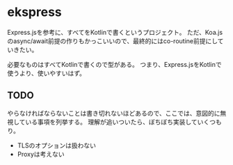 # ekspress

Express.jsを参考に、すべてをKotlinで書くというプロジェクト。
ただ、Koa.jsのasync/await前提の作りもかっこいいので、最終的にはco-routine前提にしていきたい。

必要なものはすべてKotlinで書くので型がある。
つまり、Express.jsをKotlinで使うより、使いやすいはず。

## TODO

やらなければならないことは書き切れないほどあるので、ここでは、意図的に無視している事項を列挙する。
理解が追いついたら、ぼちぼち実装していくつもり。

* TLSのオプションは扱わない
* Proxyは考えない